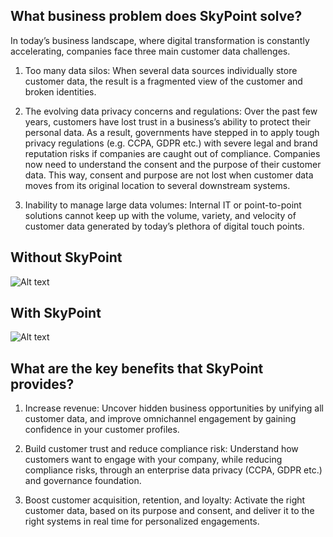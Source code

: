 ## What business problem does SkyPoint solve? 

In today’s business landscape, where digital transformation is constantly accelerating, companies face three main customer data challenges.

1. Too many data silos: When several data sources individually store customer data, the result is a fragmented view of the customer and broken identities.

2. The evolving data privacy concerns and regulations: Over the past few years, customers have lost trust in a business’s ability to protect their personal data. As a result, governments have stepped in to apply tough privacy regulations (e.g. CCPA, GDPR etc.) with severe legal and brand reputation risks if companies are caught out of compliance. Companies now need to understand the consent and the purpose of their customer data. This way, consent and purpose are not lost when customer data moves from its original location to several downstream systems.

3. Inability to manage large data volumes: Internal IT or point-to-point solutions cannot keep up with the volume, variety, and velocity of customer data generated by today’s plethora of digital touch points.

## Without SkyPoint

![Alt text](https://github.com/skypointcloud/platform/blob/master/docs/doc_snippets/withoutskypoint.png?raw=true)

## With SkyPoint

![Alt text](https://github.com/skypointcloud/platform/blob/master/docs/doc_snippets/withskypoint.png?raw=true)

## What are the key benefits that SkyPoint provides?

1. Increase revenue: Uncover hidden business opportunities by unifying all customer data, and improve omnichannel engagement by gaining confidence in your customer profiles.

2. Build customer trust and reduce compliance risk: Understand how customers want to engage with your company, while reducing compliance risks, through an enterprise data privacy (CCPA, GDPR etc.) and governance foundation.

3. Boost customer acquisition, retention, and loyalty: Activate the right customer data, based on its purpose and consent, and deliver it to the right systems in real time for personalized engagements.
